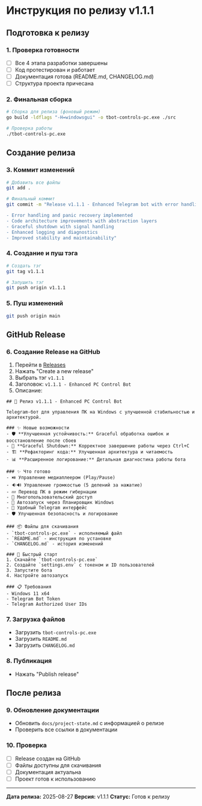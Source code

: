 # Инструкция по релизу v1.1.1

## Подготовка к релизу

### 1. Проверка готовности
- [ ] Все 4 этапа разработки завершены
- [ ] Код протестирован и работает
- [ ] Документация готова (README.md, CHANGELOG.md)
- [ ] Структура проекта причесана

### 2. Финальная сборка
```bash
# Сборка для релиза (фоновый режим)
go build -ldflags "-H=windowsgui" -o tbot-controls-pc.exe ./src

# Проверка работы
./tbot-controls-pc.exe
```

## Создание релиза

### 3. Коммит изменений
```bash
# Добавить все файлы
git add .

# Финальный коммит
git commit -m "Release v1.1.1 - Enhanced Telegram bot with error handling and graceful shutdown

- Error handling and panic recovery implemented
- Code architecture improvements with abstraction layers
- Graceful shutdown with signal handling
- Enhanced logging and diagnostics
- Improved stability and maintainability"
```

### 4. Создание и пуш тэга
```bash
# Создать тэг
git tag v1.1.1

# Запушить тэг
git push origin v1.1.1
```

### 5. Пуш изменений
```bash
git push origin main
```

## GitHub Release

### 6. Создание Release на GitHub
1. Перейти в [Releases](https://github.com/DiscipulusVitae/tbot-controls-pc/releases)
2. Нажать "Create a new release"
3. Выбрать тэг `v1.1.1`
4. Заголовок: `v1.1.1 - Enhanced PC Control Bot`
5. Описание:
```
## 🎉 Релиз v1.1.1 - Enhanced PC Control Bot

Telegram-бот для управления ПК на Windows с улучшенной стабильностью и архитектурой.

### ✨ Новые возможности
- 🛡️ **Улучшенная устойчивость:** Graceful обработка ошибок и восстановление после сбоев
- 🔄 **Graceful Shutdown:** Корректное завершение работы через Ctrl+C
- 🏗️ **Рефакторинг кода:** Улучшенная архитектура и читаемость
- 📊 **Расширенное логирование:** Детальная диагностика работы бота

### ✨ Что готово
- ⏯️ Управление медиаплеером (Play/Pause)
- 🔉🔊 Управление громкостью (5 делений за нажатие)
- 💤 Перевод ПК в режим гибернации
- 👥 Многопользовательский доступ
- 🔌 Автозапуск через Планировщик Windows
- 📱 Удобный Telegram интерфейс
- 🛡️ Улучшенная безопасность и логирование

### 📦 Файлы для скачивания
- `tbot-controls-pc.exe` - исполняемый файл
- `README.md` - инструкция по установке
- `CHANGELOG.md` - история изменений

### 🚀 Быстрый старт
1. Скачайте `tbot-controls-pc.exe`
2. Создайте `settings.env` с токеном и ID пользователей
3. Запустите бота
4. Настройте автозапуск

### 📋 Требования
- Windows 11 x64
- Telegram Bot Token
- Telegram Authorized User IDs
```

### 7. Загрузка файлов
- Загрузить `tbot-controls-pc.exe`
- Загрузить `README.md`
- Загрузить `CHANGELOG.md`

### 8. Публикация
- Нажать "Publish release"

## После релиза

### 9. Обновление документации
- Обновить `docs/project-state.md` с информацией о релизе
- Проверить все ссылки в документации

### 10. Проверка
- [ ] Release создан на GitHub
- [ ] Файлы доступны для скачивания
- [ ] Документация актуальна
- [ ] Проект готов к использованию

---

**Дата релиза:** 2025-08-27
**Версия:** v1.1.1
**Статус:** Готов к релизу
